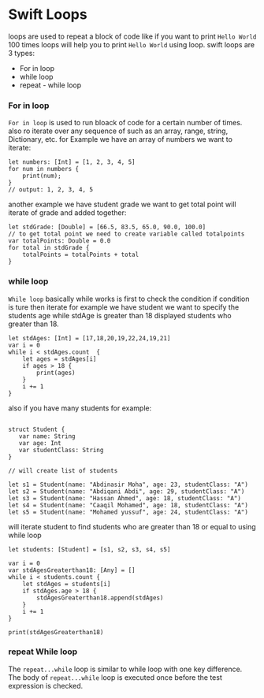 # Swift Loops

loops are used to repeat a block of code like if you want to print `Hello World` 100 times loops will help you to print `Hello World` using loop.
swift loops are 3 types:

- For in loop
- while loop
- repeat - while loop

### For in loop

`For in loop` is used to run bloack of code for a certain number of times. also ro iterate over any sequence of such as an array, range, string, Dictionary, etc.
for Example we have an array of numbers we want to iterate:

```
let numbers: [Int] = [1, 2, 3, 4, 5]
for num in numbers {
    print(num);
}
// output: 1, 2, 3, 4, 5
```

another example we have student grade we want to get total point will iterate of grade and added together:

```
let stdGrade: [Double] = [66.5, 83.5, 65.0, 90.0, 100.0]
// to get total point we need to create variable called totalpoints
var totalPoints: Double = 0.0
for total in stdGrade {
    totalPoints = totalPoints + total
}
```

### while loop

`While loop` basically while works is first to check the condition if condition is ture then iterate for example we have student we want to specify the students age while stdAge is greater than 18 displayed students who greater than 18.

```
let stdAges: [Int] = [17,18,20,19,22,24,19,21]
var i = 0
while i < stdAges.count  {
    let ages = stdAges[i]
    if ages > 18 {
        print(ages)
    }
    i += 1
}
```

also if you have many students for example:

```

struct Student {
   var name: String
   var age: Int
   var studentClass: String
}

// will create list of students

let s1 = Student(name: "Abdinasir Moha", age: 23, studentClass: "A")
let s2 = Student(name: "Abdiqani Abdi", age: 29, studentClass: "A")
let s3 = Student(name: "Hassan Ahmed", age: 18, studentClass: "A")
let s4 = Student(name: "Caaqil Mohamed", age: 18, studentClass: "A")
let s5 = Student(name: "Mohamed yussuf", age: 24, studentClass: "A")
```

will iterate student to find students who are greater than 18 or equal to using while loop

```
let students: [Student] = [s1, s2, s3, s4, s5]

var i = 0
var stdAgesGreaterthan18: [Any] = []
while i < students.count {
    let stdAges = students[i]
    if stdAges.age > 18 {
        stdAgesGreaterthan18.append(stdAges)
    }
    i += 1
}

print(stdAgesGreaterthan18)
```

### repeat While loop

The `repeat...while` loop is similar to while loop with one key difference. The body of `repeat...while` loop is executed once before the test expression is checked.
